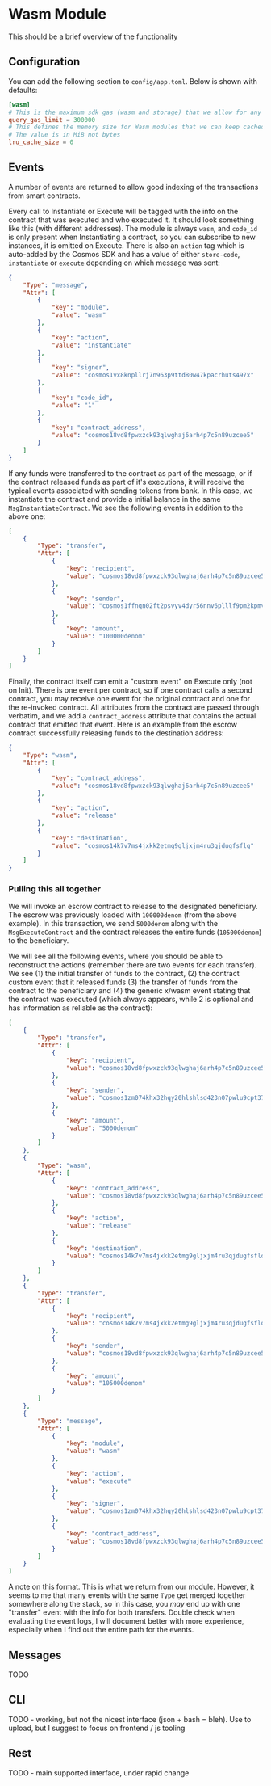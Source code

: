 # Wasm Module

This should be a brief overview of the functionality

## Configuration

You can add the following section to `config/app.toml`. Below is shown with defaults:

```toml
[wasm]
# This is the maximum sdk gas (wasm and storage) that we allow for any x/wasm "smart" queries
query_gas_limit = 300000
# This defines the memory size for Wasm modules that we can keep cached to speed-up instantiation
# The value is in MiB not bytes
lru_cache_size = 0
```

## Events

A number of events are returned to allow good indexing of the transactions from smart contracts.

Every call to Instantiate or Execute will be tagged with the info on the contract that was executed and who executed it.
It should look something like this (with different addresses). The module is always `wasm`, and `code_id` is only present
when Instantiating a contract, so you can subscribe to new instances, it is omitted on Execute. There is also an `action` tag
which is auto-added by the Cosmos SDK and has a value of either `store-code`, `instantiate` or `execute` depending on which message
was sent:

```json
{
    "Type": "message",
    "Attr": [
        {
            "key": "module",
            "value": "wasm"
        },
        {
            "key": "action",
            "value": "instantiate"
        },
        {
            "key": "signer",
            "value": "cosmos1vx8knpllrj7n963p9ttd80w47kpacrhuts497x"
        },
        {
            "key": "code_id",
            "value": "1"
        },
        {
            "key": "contract_address",
            "value": "cosmos18vd8fpwxzck93qlwghaj6arh4p7c5n89uzcee5"
        }
    ]
}
```

If any funds were transferred to the contract as part of the message, or if the contract released funds as part of it's executions,
it will receive the typical events associated with sending tokens from bank. In this case, we instantiate the contract and
provide a initial balance in the same `MsgInstantiateContract`. We see the following events in addition to the above one:

```json
[
    {
        "Type": "transfer",
        "Attr": [
            {
                "key": "recipient",
                "value": "cosmos18vd8fpwxzck93qlwghaj6arh4p7c5n89uzcee5"
            },
            {
                "key": "sender",
                "value": "cosmos1ffnqn02ft2psvyv4dyr56nnv6plllf9pm2kpmv"
            },
            {
                "key": "amount",
                "value": "100000denom"
            }
        ]
    }
]
```

Finally, the contract itself can emit a "custom event" on Execute only (not on Init).
There is one event per contract, so if one contract calls a second contract, you may receive
one event for the original contract and one for the re-invoked contract. All attributes from the contract are passed through verbatim,
and we add a `contract_address` attribute that contains the actual contract that emitted that event.
Here is an example from the escrow contract successfully releasing funds to the destination address:

```json
{
    "Type": "wasm",
    "Attr": [
        {
            "key": "contract_address",
            "value": "cosmos18vd8fpwxzck93qlwghaj6arh4p7c5n89uzcee5"
        },
        {
            "key": "action",
            "value": "release"
        },
        {
            "key": "destination",
            "value": "cosmos14k7v7ms4jxkk2etmg9gljxjm4ru3qjdugfsflq"
        }
    ]
}
```

### Pulling this all together

We will invoke an escrow contract to release to the designated beneficiary.
The escrow was previously loaded with `100000denom` (from the above example).
In this transaction, we send `5000denom` along with the `MsgExecuteContract`
and the contract releases the entire funds (`105000denom`) to the beneficiary.

We will see all the following events, where you should be able to reconstruct the actions
(remember there are two events for each transfer). We see (1) the initial transfer of funds
to the contract, (2) the contract custom event that it released funds (3) the transfer of funds
from the contract to the beneficiary and (4) the generic x/wasm event stating that the contract
was executed (which always appears, while 2 is optional and has information as reliable as the contract):

```json
[
    {
        "Type": "transfer",
        "Attr": [
            {
                "key": "recipient",
                "value": "cosmos18vd8fpwxzck93qlwghaj6arh4p7c5n89uzcee5"
            },
            {
                "key": "sender",
                "value": "cosmos1zm074khx32hqy20hlshlsd423n07pwlu9cpt37"
            },
            {
                "key": "amount",
                "value": "5000denom"
            }
        ]
    },
    {
        "Type": "wasm",
        "Attr": [
            {
                "key": "contract_address",
                "value": "cosmos18vd8fpwxzck93qlwghaj6arh4p7c5n89uzcee5"
            },
            {
                "key": "action",
                "value": "release"
            },
            {
                "key": "destination",
                "value": "cosmos14k7v7ms4jxkk2etmg9gljxjm4ru3qjdugfsflq"
            }
        ]
    },
    {
        "Type": "transfer",
        "Attr": [
            {
                "key": "recipient",
                "value": "cosmos14k7v7ms4jxkk2etmg9gljxjm4ru3qjdugfsflq"
            },
            {
                "key": "sender",
                "value": "cosmos18vd8fpwxzck93qlwghaj6arh4p7c5n89uzcee5"
            },
            {
                "key": "amount",
                "value": "105000denom"
            }
        ]
    },
    {
        "Type": "message",
        "Attr": [
            {
                "key": "module",
                "value": "wasm"
            },
            {
                "key": "action",
                "value": "execute"
            },
            {
                "key": "signer",
                "value": "cosmos1zm074khx32hqy20hlshlsd423n07pwlu9cpt37"
            },
            {
                "key": "contract_address",
                "value": "cosmos18vd8fpwxzck93qlwghaj6arh4p7c5n89uzcee5"
            }
        ]
    }
]
```

A note on this format. This is what we return from our module. However, it seems to me that many events with the same `Type`
get merged together somewhere along the stack, so in this case, you *may* end up with one "transfer" event with the info for
both transfers. Double check when evaluating the event logs, I will document better with more experience, especially when I
find out the entire path for the events.

## Messages

TODO

## CLI

TODO - working, but not the nicest interface (json + bash = bleh). Use to upload, but I suggest to focus on frontend / js tooling

## Rest

TODO - main supported interface, under rapid change
